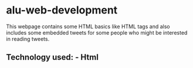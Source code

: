 # alu-web-development
This webpage contains some HTML basics like HTML tags and also includes some embedded tweets for some people who might be interested in reading tweets.
## Technology used: - Html

